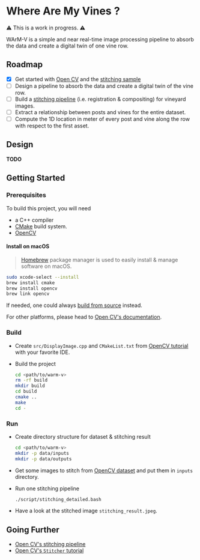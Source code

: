 # Where Are My Vines ?

:warning: This is a work in progress. :warning:

WArM-V is a simple and near real-time image processing pipeline to absorb the data and create a digital twin of one vine row.

## Roadmap

- [x] Get started with [Open CV](https://opencv.org) and the [stitching sample](https://docs.opencv.org/4.x/d8/d19/tutorial_stitcher.html)
- [ ] Design a pipeline to absorb the data and create a digital twin of the vine row.
- [ ] Build a [stitching pipeline](https://docs.opencv.org/4.x/d1/d46/group__stitching.html) (i.e. registration & compositing) for vineyard images.
- [ ] Extract a relationship between posts and vines for the entire dataset.
- [ ] Compute the 1D location in meter of every post and vine along the row with respect to the first asset.

## Design

**TODO**

## Getting Started

### Prerequisites

To build this project, you will need

- a C++ compiler
- [CMake](https://cmake.org) build system.
- [OpenCV](https://opencv.org)

#### Install on macOS

> [Homebrew](https://brew.sh) package manager is used to easily install & manage software on macOS.

```bash
sudo xcode-select --install
brew install cmake
brew install opencv
brew link opencv
```

If needed, one could always [build from source](https://docs.opencv.org/4.x/d0/db2/tutorial_macos_install.html) instead.

For other platforms, please head to [Open CV's documentation](https://docs.opencv.org/4.x/df/d65/tutorial_table_of_content_introduction.html).

### Build

- Create `src/DisplayImage.cpp` and `CMakeList.txt` from [OpenCV tutorial](https://docs.opencv.org/4.x/db/df5/tutorial_linux_gcc_cmake.html) with your favorite IDE.

- Build the project

  ```bash
  cd <path/to/warm-v>
  rm -rf build
  mkdir build
  cd build
  cmake ..
  make
  cd -
  ```

### Run

- Create directory structure for dataset & stitching result

  ```bash
  cd <path/to/warm-v>
  mkdir -p data/inputs
  mkdir -p data/outputs

- Get some images to stitch from [OpenCV dataset](https://github.com/opencv/opencv_extra/tree/4.x/testdata/stitching) and put them in `inputs` directory.

- Run one stitching pipeline

  ```bash
  ./script/stitching_detailed.bash
  ```

- Have a look at the stitched image `stitching_result.jpeg`.

## Going Further

- [Open CV's stitching pipeline](https://docs.opencv.org/4.x/d1/d46/group__stitching.html)
- [Open CV's `Stitcher` tutorial](https://docs.opencv.org/4.x/d8/d19/tutorial_stitcher.html)
